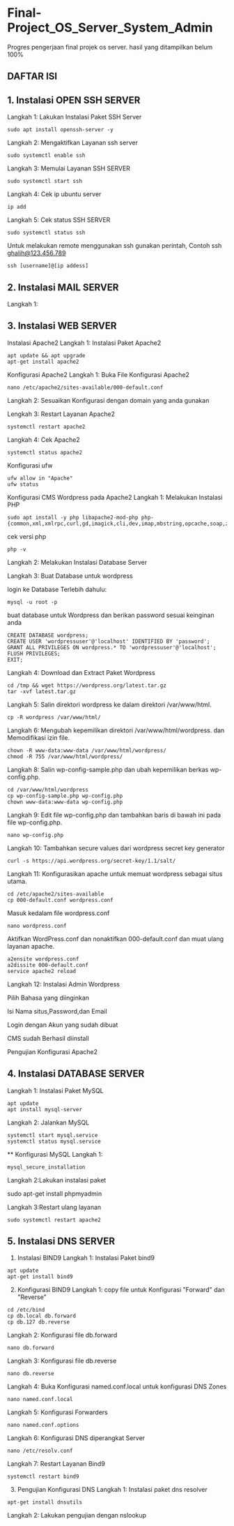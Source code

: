 # Final-Project_OS_Server_System_Admin
Progres pengerjaan final projek os server. hasil yang ditampilkan belum 100% 

## DAFTAR ISI

## 1. Instalasi OPEN SSH SERVER
Langkah 1: Lakukan Instalasi Paket SSH Server 
``` 
sudo apt install openssh-server -y 
```
Langkah 2: Mengaktifkan Layanan ssh server
```
sudo systemctl enable ssh
```
Langkah 3: Memulai Layanan SSH SERVER
```
sudo systemctl start ssh
```
Langkah 4: Cek ip ubuntu server
```
ip add
```
Langkah 5: Cek status SSH SERVER
```
sudo systemctl status ssh
```
Untuk melakukan remote menggunakan ssh gunakan perintah, Contoh ssh ghalih@123.456.789
```
ssh [username]@[ip addess]
```
## 2. Instalasi MAIL SERVER
Langkah 1: 
## 3. Instalasi WEB SERVER
Instalasi Apache2
Langkah 1: Instalasi Paket Apache2
```
apt update && apt upgrade
apt-get install apache2
```

Konfigurasi Apache2
Langkah 1: Buka File Konfigurasi Apache2
```
nano /etc/apache2/sites-available/000-default.conf
```

Langkah 2: Sesuaikan Konfigurasi dengan domain yang anda gunakan

Lengkah 3: Restart Layanan Apache2
```
systemctl restart apache2
```

Langkah 4: Cek Apache2
```
systemctl status apache2
```

Konfigurasi ufw
```
ufw allow in "Apache"
ufw status
```

Konfigurasi CMS Wordpress pada Apache2
Langkah 1: Melakukan Instalasi PHP
```
sudo apt install -y php libapache2-mod-php php-{common,xml,xmlrpc,curl,gd,imagick,cli,dev,imap,mbstring,opcache,soap,zip,intl}
```

cek versi php
```
php -v
```

Langkah 2: Melakukan Instalasi Database Server

Langkah 3: Buat Database untuk wordpress

login ke Database Terlebih dahulu:
```
mysql -u root -p
```

buat database untuk Wordpress dan berikan password sesuai keinginan anda
```
CREATE DATABASE wordpress;
CREATE USER 'wordpressuser'@'localhost' IDENTIFIED BY 'password';
GRANT ALL PRIVILEGES ON wordpress.* TO 'wordpressuser'@'localhost';
FLUSH PRIVILEGES;
EXIT;
```

Langkah 4: Download dan Extract Paket Wordpress
```
cd /tmp && wget https://wordpress.org/latest.tar.gz
tar -xvf latest.tar.gz
```

Langkah 5: Salin direktori wordpress ke dalam direktori /var/www/html.
```
cp -R wordpress /var/www/html/
```

Langkah 6: Mengubah kepemilikan direktori /var/www/html/wordpress. dan Memodifikasi izin file.
```
chown -R www-data:www-data /var/www/html/wordpress/
chmod -R 755 /var/www/html/wordpress/
```

Langkah 8: Salin wp-config-sample.php dan ubah kepemilikan berkas wp-config.php.
```
cd /var/www/html/wordpress
cp wp-config-sample.php wp-config.php
chown www-data:www-data wp-config.php
```

Langkah 9: Edit file wp-config.php dan tambahkan baris di bawah ini pada file wp-config.php.
```
nano wp-config.php
```

Langkah 10: Tambahkan secure values dari wordpress secret key generator
```
curl -s https://api.wordpress.org/secret-key/1.1/salt/
```

Langkah 11: Konfigurasikan apache untuk memuat wordpress sebagai situs utama.
```
cd /etc/apache2/sites-available
cp 000-default.conf wordpress.conf
```

Masuk kedalam file wordpress.conf
```
nano wordpress.conf
``` 

Aktifkan WordPress.conf dan nonaktifkan 000-default.conf dan muat ulang layanan apache.
```
a2ensite wordpress.conf
a2dissite 000-default.conf
service apache2 reload
```

Langkah 12: Instalasi Admin Wordpress

Pilih Bahasa yang diinginkan 

Isi Nama situs,Password,dan Email 

Login dengan Akun yang sudah dibuat 

CMS sudah Berhasil diinstall 

Pengujian Konfigurasi Apache2


## 4. Instalasi DATABASE SERVER
Langkah 1: Instalasi Paket MySQL
```
apt update
apt install mysql-server
```
Langkah 2: Jalankan MySQL
```
systemctl start mysql.service
systemctl status mysql.service
```

** Konfigurasi MySQL 
Langkah 1: 
```
mysql_secure_installation
```
Langkah 2:Lakukan instalasi paket

sudo apt-get install phpmyadmin

Langkah 3:Restart ulang layanan
```
sudo systemctl restart apache2
```
## 5. Instalasi DNS SERVER
1. Instalasi BIND9
Langkah 1: Instalasi Paket bind9
```
apt update
apt-get install bind9
```
2. Konfigurasi BIND9
Langkah 1: copy file untuk Konfigurasi "Forward" dan "Reverse"
```
cd /etc/bind
cp db.local db.forward
cp db.127 db.reverse
```

Langkah 2: Konfigurasi file db.forward
```
nano db.forward
```

Langkah 3: Konfigurasi file db.reverse
```
nano db.reverse
```

Langkah 4: Buka Konfigurasi named.conf.local untuk konfigurasi DNS Zones
```
nano named.conf.local
```

Langkah 5: Konfigurasi Forwarders
```
nano named.conf.options
```

Langkah 6: Konfigurasi DNS diperangkat Server
```
nano /etc/resolv.conf
```

Langkah 7: Restart Layanan Bind9
```
systemctl restart bind9
```

3. Pengujian Konfigurasi DNS
Langkah 1: Instalasi paket dns resolver
```
apt-get install dnsutils
```
Langkah 2: Lakukan pengujian dengan nslookup
